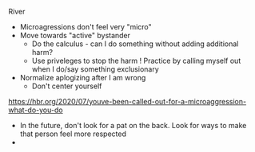 River

* Microagressions don't feel very "micro"
* Move towards "active" bystander
	* Do the calculus - can I do something without adding additional harm?
	* Use priveleges to stop the harm
	! Practice by calling myself out when I do/say something exclusionary
* Normalize aplogizing after I am wrong
	* Don't center yourself

https://hbr.org/2020/07/youve-been-called-out-for-a-microaggression-what-do-you-do
* In the future, don't look for a pat on the back.  Look for ways to make that person feel more respected
* 